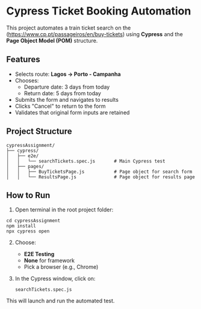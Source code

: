 # Cypress Ticket Booking Automation

This project automates a train ticket search on the (https://www.cp.pt/passageiros/en/buy-tickets) using **Cypress** and the **Page Object Model (POM)** structure.

## Features

- Selects route: **Lagos → Porto - Campanha**
- Chooses:
  - Departure date: 3 days from today
  - Return date: 5 days from today
- Submits the form and navigates to results
- Clicks "Cancel" to return to the form
- Validates that original form inputs are retained

## Project Structure

```
cypressAssignment/
├── cypress/
│   ├── e2e/
│   │   └── searchTickets.spec.js       # Main Cypress test
│   ├── pages/
│   │   ├── BuyTicketsPage.js           # Page object for search form
│   │   └── ResultsPage.js              # Page object for results page
```

##  How to Run

1. Open terminal in the root project folder:

```
cd cypressAssignment
npm install
npx cypress open
```

2. Choose:
   - **E2E Testing**
   - **None** for framework
   - Pick a browser (e.g., Chrome)

3. In the Cypress window, click on:
   ```
   searchTickets.spec.js
   ```

This will launch and run the automated test.
